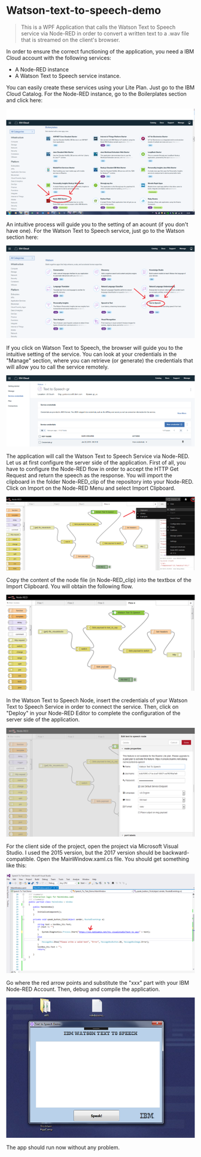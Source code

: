 # Watson-text-to-speech-demo

> This is a WPF Application that calls the Watson Text to Speech service via Node-RED in order to convert a written text to a .wav file that is streamed on the client's browser. 

In order to ensure the correct functioning of the application, you need a IBM Cloud account with the following services: 

- A Node-RED instance 
- A Watson Text to Speech service instance. 

You can easily create these services using your Lite Plan. Just go to the IBM Cloud Catalog. For the Node-RED instance, go to the Boilerplates section and click here: 


![Node-RED Catalog](https://github.com/GuidoRocco/Watson-text-to-speech-demo/blob/master/images/Picture_1.png) 



An intuitive process will guide you to the setting of an acount (if you don't have one). 
For the Watson Text to Speech service, just go to the Watson section here: 


![Watson Text to Speech Catalog](https://github.com/GuidoRocco/Watson-text-to-speech-demo/blob/master/images/Picture_2.png) 


If you click on Watson Text to Speech, the browser will guide you to the intuitive setting of the service. You can look at your credentials in the "Manage" section, where you can retrieve (or generate) the credentials that will allow you to call the service remotely. 


![Watson Text to Speech Credentials](https://github.com/GuidoRocco/Watson-text-to-speech-demo/blob/master/images/Picture_3.png) 


The application will call the Watson Text to Speech Service via Node-RED. Let us at first configure the server side of the application.  First of all, you have to configure the Node-RED flow in order to accept the HTTP Get Request and return the speech as the response. 
You will import the clipboard in the folder Node-RED_clip of the repository into your Node-RED. 
Click on Import on the Node-RED Menu and select Import Clipboard. 


![Node-RED](https://github.com/GuidoRocco/Watson-text-to-speech-demo/blob/master/images/Picture_4.png) 


Copy the content of the node file (in Node-RED_clip) into the textbox of the Import Clipboard. You will obtain the following flow. 

![Node-RED Flow](https://github.com/GuidoRocco/Watson-text-to-speech-demo/blob/master/images/Picture_5.png) 

In the Watson Text to Speech Node, insert the credentials of your Watson Text to Speech Service in order to connect the service. Then, click on "Deploy" in your Node-RED Editor to complete the configuration of the server side of the application. 


![Node-RED Watson Credentials](https://github.com/GuidoRocco/Watson-text-to-speech-demo/blob/master/images/Picture_6.png) 


For the client side of the project, open the project via Microsoft Visual Studio. I used the 2015 version, but the 2017 version should be backward-compatible. Open the MainWindow.xaml.cs file. You should get something like this: 


![Microsoft Visual Studio Section](https://github.com/GuidoRocco/Watson-text-to-speech-demo/blob/master/images/Picture_7.png) 



Go where the red arrow points and substitute the "xxx" part with your IBM Node-RED Account. Then, debug and compile the application. 



![Watson Demo App](https://github.com/GuidoRocco/Watson-text-to-speech-demo/blob/master/images/Picture_8.png) 


The app should run now without any problem. 





